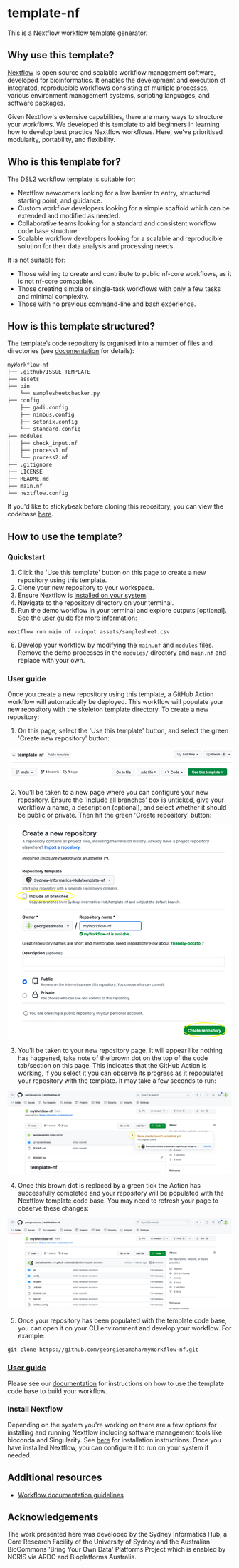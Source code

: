 # template-nf

This is a Nextflow workflow template generator. 

## **Why use this template?** 

[Nextflow](https://www.nextflow.io/) is open source and scalable workflow management software, developed for bioinformatics. It enables the development and execution of integrated, reproducible workflows consisting of multiple processes, various environment management systems, scripting languages, and software packages. 

Given Nextflow's extensive capabilities, there are many ways to structure your workflows. We developed this template to aid beginners in learning how to develop best practice Nextflow workflows. Here, we've prioritised modularity, portability, and flexibility.  

## **Who is this template for?** 

The DSL2 workflow template is suitable for:

* Nextflow newcomers looking for a low barrier to entry, structured starting point, and guidance.
* Custom workflow developers looking for a simple scaffold which can be extended and modified as needed.
* Collaborative teams looking for a standard and consistent workflow code base structure.
* Scalable workflow developers looking for a scalable and reproducible solution for their data analysis and processing needs.

It is not suitable for:

* Those wishing to create and contribute to public nf-core workflows, as it is not nf-core compatible.
* Those creating simple or single-task workflows with only a few tasks and minimal complexity.
* Those with no previous command-line and bash experience.

## **How is this template structured?**

The template’s code repository is organised into a number of files and directories (see [documentation](https://sydney-informatics-hub.github.io/Nextflow_DSL2_template_guide/) for details):
```
myWorkflow-nf
├── .github/ISSUE_TEMPLATE
├── assets
├── bin
    └── samplesheetchecker.py
├── config
    ├── gadi.config
    ├── nimbus.config
    ├── setonix.config
    └── standard.config
├── modules
|   ├── check_input.nf
│   ├── process1.nf
│   └── process2.nf
├── .gitignore
├── LICENSE
├── README.md
├── main.nf
└── nextflow.config
```

If you'd like to stickybeak before cloning this repository, you can view the codebase [here](https://github.com/Sydney-Informatics-Hub/Nextflow_DSL2_template/tree/main/%7B%7Bcookiecutter.app_name%7D%7D).

## **How to use the template?** 

### **Quickstart**

1. Click the 'Use this template' button on this page to create a new repository using this template.
2. Clone your new repository to your workspace. 
3. Ensure Nextflow is [installed on your system](https://www.nextflow.io/docs/latest/getstarted.html#installation). 
4. Navigate to the repository directory on your terminal.
5. Run the demo workflow in your terminal and explore outputs [optional]. See the [user guide](https://sydney-informatics-hub.github.io/Nextflow_DSL2_template_guide/) for more information: 

```
nextflow run main.nf --input assets/samplesheet.csv
```

6. Develop your workflow by modifying the `main.nf` and `modules` files. Remove the demo processes in the `modules/` directory and `main.nf` and replace with your own. 

### **User guide**

Once you create a new repository using this template, a GitHub Action workflow will automatically be deployed. This workflow will populate your new repository with the skeleton template directory. To create a new repository: 

1. On this page, select the 'Use this template' button, and select the green 'Create new repository' button: 

![](./Images/01_usetemplate.png)

2. You'll be taken to a new page where you can configure your new repository. Ensure the 'Include all branches' box is unticked, give your workflow a name, a description (optional), and select whether it should be public or private. Then hit the green 'Create repository' button: 

![](./Images/02_newrepo.png)

3. You'll be taken to your new repository page. It will appear like nothing has happened, take note of the brown dot on the top of the code tab/section on this page. This indicates that the GitHub Action is working, if you select it you can observe its progress as it repopulates your repository with the template. It may take a few seconds to run: 

![](./Images/03_action.png)

4. Once this brown dot is replaced by a green tick the Action has successfully completed and your repository will be populated with the Nextflow template code base. You may need to refresh your page to observe these changes: 

![](./Images/04_template.png)

5. Once your repository has been populated with the template code base, you can open it on your CLI environment and develop your workflow. For example: 

```
git clone https://github.com/georgiesamaha/myWorkflow-nf.git
```

### [User guide](https://sydney-informatics-hub.github.io/Nextflow_DSL2_template_guide/) 

Please see our [documentation](https://sydney-informatics-hub.github.io/Nextflow_DSL2_template_guide/) for instructions on how to use the template code base to build your workflow. 

### Install Nextflow

Depending on the system you're working on there are a few options for installing and running Nextflow including software management tools like bioconda and Singularity. See [here](https://www.nextflow.io/docs/latest/getstarted.html#installation) for installation instructions. Once you have installed Nextflow, you can configure it to run on your system if needed. 

## **Additional resources**

* [Workflow documentation guidelines](https://github.com/AustralianBioCommons/doc_guidelines)

## **Acknowledgements** 

The work presented here was developed by the Sydney Informatics Hub, a Core Research Facility of the University of Sydney and the Australian BioCommons 'Bring Your Own Data' Platforms Project which is enabled by NCRIS via ARDC and Bioplatforms Australia. 

